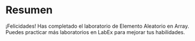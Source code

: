 # Resumen

¡Felicidades! Has completado el laboratorio de Elemento Aleatorio en Array. Puedes practicar más laboratorios en LabEx para mejorar tus habilidades.
